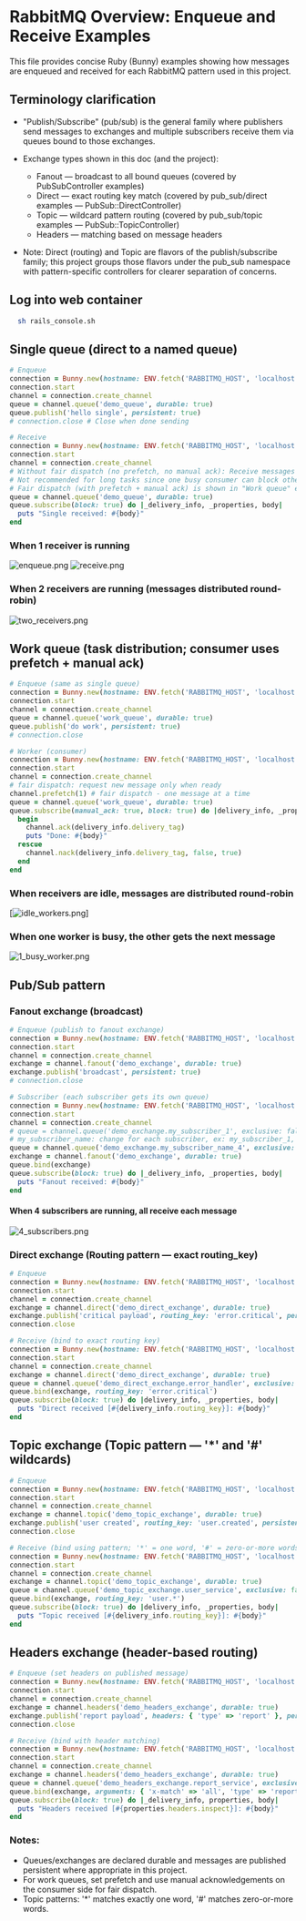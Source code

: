 # RabbitMQ Overview: Enqueue and Receive Examples

This file provides concise Ruby (Bunny) examples showing how messages are enqueued and received for each RabbitMQ
pattern used in this project.

## Terminology clarification
- "Publish/Subscribe" (pub/sub) is the general family where publishers send messages to exchanges and multiple subscribers receive them via queues bound to those exchanges.
- Exchange types shown in this doc (and the project):
  - Fanout — broadcast to all bound queues (covered by PubSubController examples)
  - Direct — exact routing key match (covered by pub_sub/direct examples — PubSub::DirectController)
  - Topic — wildcard pattern routing (covered by pub_sub/topic examples — PubSub::TopicController)
  - Headers — matching based on message headers

- Note: Direct (routing) and Topic are flavors of the publish/subscribe family; this project groups those flavors under the pub_sub namespace with pattern-specific controllers for clearer separation of concerns.

## Log into web container

```bash
  sh rails_console.sh
```

## Single queue (direct to a named queue)

```ruby
# Enqueue
connection = Bunny.new(hostname: ENV.fetch('RABBITMQ_HOST', 'localhost'))
connection.start
channel = connection.create_channel
queue = channel.queue('demo_queue', durable: true)
queue.publish('hello single', persistent: true)
# connection.close # Close when done sending

# Receive
connection = Bunny.new(hostname: ENV.fetch('RABBITMQ_HOST', 'localhost'))
connection.start
channel = connection.create_channel
# Without fair dispatch (no prefetch, no manual ack): Receive messages as they arrive, even if busy
# Not recommended for long tasks since one busy consumer can block others
# Fair dispatch (with prefetch + manual ack) is shown in "Work queue" example
queue = channel.queue('demo_queue', durable: true)
queue.subscribe(block: true) do |_delivery_info, _properties, body|
  puts "Single received: #{body}"
end
```

### When 1 receiver is running

![enqueue.png](imgs/single_queues/enqueue.png)
![receive.png](imgs/single_queues/receive.png)

### When 2 receivers are running (messages distributed round-robin)

![two_receivers.png](imgs/single_queues/two_receivers.png)

## Work queue (task distribution; consumer uses prefetch + manual ack)

```ruby
# Enqueue (same as single queue)
connection = Bunny.new(hostname: ENV.fetch('RABBITMQ_HOST', 'localhost'))
connection.start
channel = connection.create_channel
queue = channel.queue('work_queue', durable: true)
queue.publish('do work', persistent: true)
# connection.close

# Worker (consumer)
connection = Bunny.new(hostname: ENV.fetch('RABBITMQ_HOST', 'localhost'))
connection.start
channel = connection.create_channel
# fair dispatch: request new message only when ready
channel.prefetch(1) # fair dispatch - one message at a time
queue = channel.queue('work_queue', durable: true)
queue.subscribe(manual_ack: true, block: true) do |delivery_info, _properties, body|
  begin
    channel.ack(delivery_info.delivery_tag)
    puts "Done: #{body}"
  rescue
    channel.nack(delivery_info.delivery_tag, false, true)
  end
end
```

### When receivers are idle, messages are distributed round-robin

[![idle_workers.png](imgs/work_queues/idle_workers.png)]

### When one worker is busy, the other gets the next message

![1_busy_worker.png](imgs/single_queues/1_busy_worker.png)

## Pub/Sub pattern

### Fanout exchange (broadcast)

```ruby
# Enqueue (publish to fanout exchange)
connection = Bunny.new(hostname: ENV.fetch('RABBITMQ_HOST', 'localhost'))
connection.start
channel = connection.create_channel
exchange = channel.fanout('demo_exchange', durable: true)
exchange.publish('broadcast', persistent: true)
# connection.close

# Subscriber (each subscriber gets its own queue)
connection = Bunny.new(hostname: ENV.fetch('RABBITMQ_HOST', 'localhost'))
connection.start
channel = connection.create_channel
# queue = channel.queue('demo_exchange.my_subscriber_1', exclusive: false, auto_delete: true)
# my_subscriber_name: change for each subscriber, ex: my_subscriber_1, my_subscriber_2, etc.
queue = channel.queue('demo_exchange.my_subscriber_name_4', exclusive: false, auto_delete: true)
exchange = channel.fanout('demo_exchange', durable: true)
queue.bind(exchange)
queue.subscribe(block: true) do |_delivery_info, _properties, body|
  puts "Fanout received: #{body}"
end
```

#### When 4 subscribers are running, all receive each message
![4_subscribers.png](imgs/fanout/4_subscribers.png)

### Direct exchange (Routing pattern — exact routing_key)

```ruby
# Enqueue
connection = Bunny.new(hostname: ENV.fetch('RABBITMQ_HOST', 'localhost'))
connection.start
channel = connection.create_channel
exchange = channel.direct('demo_direct_exchange', durable: true)
exchange.publish('critical payload', routing_key: 'error.critical', persistent: true)
connection.close

# Receive (bind to exact routing key)
connection = Bunny.new(hostname: ENV.fetch('RABBITMQ_HOST', 'localhost'))
connection.start
channel = connection.create_channel
exchange = channel.direct('demo_direct_exchange', durable: true)
queue = channel.queue('demo_direct_exchange.error_handler', exclusive: false, auto_delete: true)
queue.bind(exchange, routing_key: 'error.critical')
queue.subscribe(block: true) do |delivery_info, _properties, body|
  puts "Direct received [#{delivery_info.routing_key}]: #{body}"
end
```

## Topic exchange (Topic pattern — '*' and '#' wildcards)

```ruby
# Enqueue
connection = Bunny.new(hostname: ENV.fetch('RABBITMQ_HOST', 'localhost'))
connection.start
channel = connection.create_channel
exchange = channel.topic('demo_topic_exchange', durable: true)
exchange.publish('user created', routing_key: 'user.created', persistent: true)
connection.close

# Receive (bind using pattern; '*' = one word, '#' = zero-or-more words)
connection = Bunny.new(hostname: ENV.fetch('RABBITMQ_HOST', 'localhost'))
connection.start
channel = connection.create_channel
exchange = channel.topic('demo_topic_exchange', durable: true)
queue = channel.queue('demo_topic_exchange.user_service', exclusive: false, auto_delete: true)
queue.bind(exchange, routing_key: 'user.*')
queue.subscribe(block: true) do |delivery_info, _properties, body|
  puts "Topic received [#{delivery_info.routing_key}]: #{body}"
end
```

## Headers exchange (header-based routing)

```ruby
# Enqueue (set headers on published message)
connection = Bunny.new(hostname: ENV.fetch('RABBITMQ_HOST', 'localhost'))
connection.start
channel = connection.create_channel
exchange = channel.headers('demo_headers_exchange', durable: true)
exchange.publish('report payload', headers: { 'type' => 'report' }, persistent: true)
connection.close

# Receive (bind with header matching)
connection = Bunny.new(hostname: ENV.fetch('RABBITMQ_HOST', 'localhost'))
connection.start
channel = connection.create_channel
exchange = channel.headers('demo_headers_exchange', durable: true)
queue = channel.queue('demo_headers_exchange.report_service', exclusive: false, auto_delete: true)
queue.bind(exchange, arguments: { 'x-match' => 'all', 'type' => 'report' })
queue.subscribe(block: true) do |_delivery_info, properties, body|
  puts "Headers received [#{properties.headers.inspect}]: #{body}"
end
```

### Notes:

- Queues/exchanges are declared durable and messages are published persistent where appropriate in this project.
- For work queues, set prefetch and use manual acknowledgements on the consumer side for fair dispatch.
- Topic patterns: '*' matches exactly one word, '#' matches zero-or-more words.